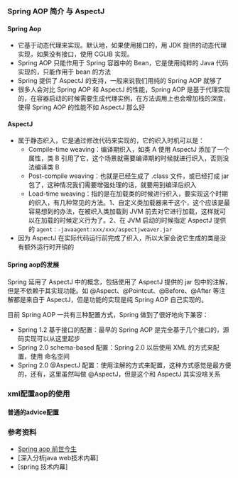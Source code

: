 ### Spring AOP 简介 与 AspectJ

#### Spring Aop
- 它基于动态代理来实现。默认地，如果使用接口的，用 JDK 提供的动态代理实现，如果没有接口，使用 CGLIB 实现。
- Spring AOP 只能作用于 Spring 容器中的 Bean，它是使用纯粹的 Java 代码实现的，只能作用于 bean 的方法
- Spring 提供了 AspectJ 的支持，一般来说我们用纯的 Spring AOP 就够了
- 很多人会对比 Spring AOP 和 AspectJ 的性能，Spring AOP 是基于代理实现的，在容器启动的时候需要生成代理实例，在方法调用上也会增加栈的深度，使得 Spring AOP 的性能不如 AspectJ 那么好


#### AspectJ
- 属于静态织入，它是通过修改代码来实现的，它的织入时机可以是：
  - Compile-time weaving：编译期织入，如类 A 使用 AspectJ 添加了一个属性，类 B 引用了它，这个场景就需要编译期的时候就进行织入，否则没法编译类 B
  - Post-compile weaving：也就是已经生成了 .class 文件，或已经打成 jar 包了，这种情况我们需要增强处理的话，就要用到编译后织入
  - Load-time weaving：指的是在加载类的时候进行织入，要实现这个时期的织入，有几种常见的方法。1、自定义类加载器来干这个，这个应该是最容易想到的办法，在被织入类加载到 JVM 
  前去对它进行加载，这样就可以在加载的时候定义行为了。2、在 JVM 启动的时候指定 AspectJ 提供的 `agent：-javaagent:xxx/xxx/aspectjweaver.jar`
- 因为 AspectJ 在实际代码运行前完成了织入，所以大家会说它生成的类是没有额外运行时开销的

#### Spring aop的发展

Spring 延用了 AspectJ 中的概念，包括使用了 AspectJ 提供的 jar 包中的注解，但是不依赖于其实现功能。如 @Aspect、@Pointcut、@Before、@After 等注解都是来自于 AspectJ，但是功能的实现是纯 Spring AOP 自己实现的。

目前 Spring AOP 一共有三种配置方式，Spring 做到了很好地向下兼容：
- Spring 1.2 基于接口的配置：最早的 Spring AOP 是完全基于几个接口的，源码实现可以从这里起步
- Spring 2.0 schema-based 配置：Spring 2.0 以后使用 XML 的方式来配置，使用 命名空间 <aop />
- Spring 2.0 @AspectJ 配置：使用注解的方式来配置，这种方式感觉是最方便的，还有，这里虽然叫做 @AspectJ，但是这个和 AspectJ 其实没啥关系


### xml配置aop的使用

#### 普通的advice配置

### 参考资料
- [Spring aop 前世今生](https://javadoop.com/post/spring-aop-intro)
- [深入分析java web技术内幕]
- [spring 技术内幕]